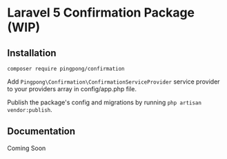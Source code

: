 # Laravel 5 Confirmation Package (WIP)

## Installation

```
composer require pingpong/confirmation
```

Add `Pingpong\Confirmation\ConfirmationServiceProvider` service provider to your providers array in config/app.php file.

Publish the package's config and migrations by running `php artisan vendor:publish`.

## Documentation

Coming Soon
